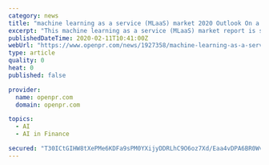 ```yaml
---
category: news
title: "machine learning as a service (MLaaS) market 2020 Outlook On a verge to Create Booming Growth Cycle?"
excerpt: "This machine learning as a service (MLaaS) market report is structured with the thorough ... Others), Organization Size (Small & Medium Enterprises, Large Enterprises), End User (Education, Banking & Financial Services, Insurance, Automation & Transportation, Healthcare, Defense, Retail, E-Commerce, Media & Entertainment, Telecom, Government ..."
publishedDateTime: 2020-02-11T10:41:00Z
webUrl: "https://www.openpr.com/news/1927358/machine-learning-as-a-service-mlaas-market-2020-outlook-on"
type: article
quality: 0
heat: 0
published: false

provider:
  name: openpr.com
  domain: openpr.com

topics:
  - AI
  - AI in Finance

secured: "T30ICtGIHW8tXePMe6KDFa9sPM0YXijyDDRLhC9O6oz7Xd/Eaa4vDPA6BR0Wv4+srHEW1FfTxK1gA5L8yspmVaFQ5UUSHXQZDlBV6BXh5+tRcpeZoAs5r9G0ac2OwMxomtDS4JdUeEqCZL1/ScWL4nbbVBQV2img5fW+0A9ik1MRuia0rngTYq/aYvP1pR4t0Rt8WglD1lU2flbTZAJlyju0EJcuG1kPi5902tXmaFgmbOyZC6MaYUm7RxBDnTHXgexEDp0c6OSMDr/rznq2fuvN35gMR/STJykri7Q3NGgd2WIOxWJWvIYZWT3jtgpf;V1tw+FHWRL3e2ASSxiVvdw=="
---
```


